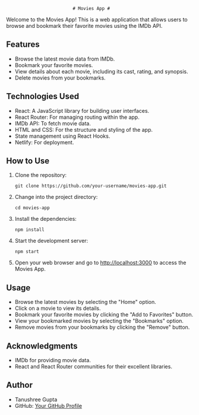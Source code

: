                              # Movies App #

Welcome to the Movies App! This is a web application that allows users to browse and bookmark their favorite movies using the IMDb API.

## Features

- Browse the latest movie data from IMDb.
- Bookmark your favorite movies.
- View details about each movie, including its cast, rating, and synopsis.
- Delete movies from your bookmarks.

## Technologies Used

- React: A JavaScript library for building user interfaces.
- React Router: For managing routing within the app.
- IMDb API: To fetch movie data.
- HTML and CSS: For the structure and styling of the app.
- State management using React Hooks.
- Netlify: For deployment.

## How to Use

1. Clone the repository:

   ```shell
   git clone https://github.com/your-username/movies-app.git
   ```

2. Change into the project directory:

   ```shell
   cd movies-app
   ```

3. Install the dependencies:

   ```shell
   npm install
   ```

4. Start the development server:

   ```shell
   npm start
   ```

5. Open your web browser and go to [http://localhost:3000](http://localhost:3000) to access the Movies App.


## Usage

- Browse the latest movies by selecting the "Home" option.
- Click on a movie to view its details.
- Bookmark your favorite movies by clicking the "Add to Favorites" button.
- View your bookmarked movies by selecting the "Bookmarks" option.
- Remove movies from your bookmarks by clicking the "Remove" button.


## Acknowledgments

- IMDb for providing movie data.
- React and React Router communities for their excellent libraries.

## Author

- Tanushree Gupta
- GitHub: [Your GitHub Profile](https://github.com/Tanushree713)
```
